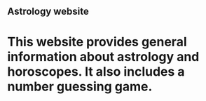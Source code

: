 ## Astrology website
 # This website provides general information about astrology and horoscopes. It also includes a number guessing game.
